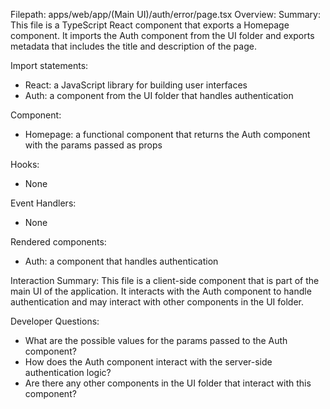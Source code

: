 Filepath: apps/web/app/(Main UI)/auth/error/page.tsx
Overview: Summary:
This file is a TypeScript React component that exports a Homepage component. It imports the Auth component from the UI folder and exports metadata that includes the title and description of the page.

Import statements:
- React: a JavaScript library for building user interfaces
- Auth: a component from the UI folder that handles authentication

Component:
- Homepage: a functional component that returns the Auth component with the params passed as props

Hooks:
- None

Event Handlers:
- None

Rendered components:
- Auth: a component that handles authentication

Interaction Summary:
This file is a client-side component that is part of the main UI of the application. It interacts with the Auth component to handle authentication and may interact with other components in the UI folder.

Developer Questions:
- What are the possible values for the params passed to the Auth component?
- How does the Auth component interact with the server-side authentication logic?
- Are there any other components in the UI folder that interact with this component?

